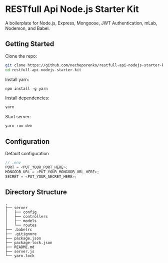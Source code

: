 # RESTfull Api Node.js Starter Kit

A boilerplate for Node.js, Express, Mongoose, JWT Authentication, mLab, Nodemon, and Babel.

## Getting Started

Clone the repo:

```sh
git clone https://github.com/necheporenko/restfull-api-nodejs-starter-kit.git
cd restfull-api-nodejs-starter-kit
```

Install yarn:

```js
npm install -g yarn
```

Install dependencies:

```sh
yarn
```

Start server:

```sh
yarn run dev
```

## Configuration

Default configuration

```js
// .env
PORT = <PUT_YOUR_PORT_HERE>;
MONGODB_URL = <PUT_YOUR_MONGODB_URL_HERE>;
SECRET = <PUT_YOUR_SECRET_HERE>;
```

## Directory Structure

```
.
├── server
│   ├── config
│   ├── controllers
│   ├── models
│   └── routes
├── .babelrc
├── .gitignore
├── package.json
├── package-lock.json
├── README.md
├── server.js
└── yarn.lock
```
